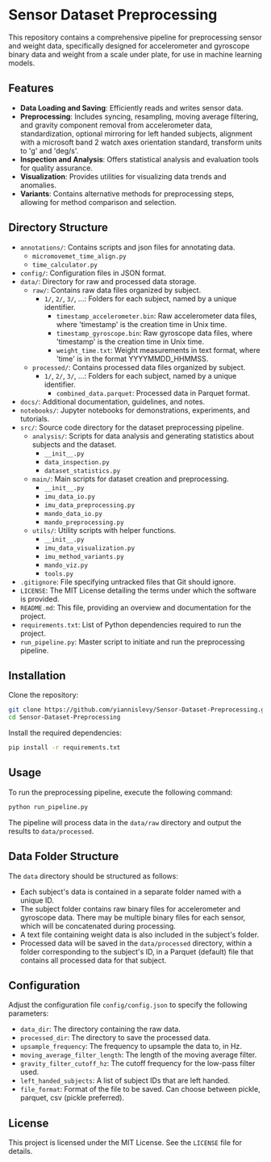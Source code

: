 # Sensor Dataset Preprocessing

This repository contains a comprehensive pipeline for preprocessing sensor and weight data, specifically designed for accelerometer and gyroscope binary data and weight from a scale under plate, for use in machine learning models.

## Features

- **Data Loading and Saving**: Efficiently reads and writes sensor data.
- **Preprocessing**: Includes syncing, resampling, moving average filtering, and gravity component removal from accelerometer data, standardization, optional mirroring for left handed subjects, alignment with a microsoft band 2 watch axes orientation standard, transform units to 'g' and 'deg/s'.
- **Inspection and Analysis**: Offers statistical analysis and evaluation tools for quality assurance.
- **Visualization**: Provides utilities for visualizing data trends and anomalies.
- **Variants**: Contains alternative methods for preprocessing steps, allowing for method comparison and selection.

## Directory Structure

- `annotations/`: Contains scripts and json files for annotating data.
  - `micromovemet_time_align.py`
  - `time_calculator.py`
- `config/`: Configuration files in JSON format.
- `data/`: Directory for raw and processed data storage.
  - `raw/`: Contains raw data files organized by subject.
    - `1/`, `2/`, `3/`, ...: Folders for each subject, named by a unique identifier.
      - `timestamp_accelerometer.bin`: Raw accelerometer data files, where 'timestamp' is the creation time in Unix time.
      - `timestamp_gyroscope.bin`: Raw gyroscope data files, where 'timestamp' is the creation time in Unix time.
      - `weight_time.txt`: Weight measurements in text format, where 'time' is in the format YYYYMMDD_HHMMSS.
  - `processed/`: Contains processed data files organized by subject.
    - `1/`, `2/`, `3/`, ...: Folders for each subject, named by a unique identifier.
      - `combined_data.parquet`: Processed data in Parquet format.
- `docs/`: Additional documentation, guidelines, and notes.
- `notebooks/`: Jupyter notebooks for demonstrations, experiments, and tutorials.
- `src/`: Source code directory for the dataset preprocessing pipeline.
  - `analysis/`: Scripts for data analysis and generating statistics about subjects and the dataset.
    - `__init__.py`
    - `data_inspection.py`
    - `dataset_statistics.py`
  - `main/`: Main scripts for dataset creation and preprocessing.
    - `__init__.py`
    - `imu_data_io.py`
    - `imu_data_preprocessing.py`
    - `mando_data_io.py`
    - `mando_preprocessing.py`
  - `utils/`: Utility scripts with helper functions.
    - `__init__.py`
    - `imu_data_visualization.py`
    - `imu_method_variants.py`
    - `mando_viz.py`
    - `tools.py`
- `.gitignore`: File specifying untracked files that Git should ignore.
- `LICENSE`: The MIT License detailing the terms under which the software is provided.
- `README.md`: This file, providing an overview and documentation for the project.
- `requirements.txt`: List of Python dependencies required to run the project.
- `run_pipeline.py`: Master script to initiate and run the preprocessing pipeline.

## Installation

Clone the repository:

```bash
git clone https://github.com/yiannislevy/Sensor-Dataset-Preprocessing.git
cd Sensor-Dataset-Preprocessing
```

Install the required dependencies:

```bash
pip install -r requirements.txt
```

## Usage

To run the preprocessing pipeline, execute the following command:

```bash
python run_pipeline.py
```
The pipeline will process data in the `data/raw` directory and output the results to `data/processed`.

## Data Folder Structure

The `data` directory should be structured as follows:

- Each subject's data is contained in a separate folder named with a unique ID.
- The subject folder contains raw binary files for accelerometer and gyroscope data. There may be multiple binary files for each sensor, which will be concatenated during processing.
- A text file containing weight data is also included in the subject's folder.
- Processed data will be saved in the `data/processed` directory, within a folder corresponding to the subject's ID, in a Parquet (default) file that contains all processed data for that subject.

## Configuration

Adjust the configuration file `config/config.json` to specify the following parameters:

- `data_dir`: The directory containing the raw data.
- `processed_dir`: The directory to save the processed data.
- `upsample_frequency`: The frequency to upsample the data to, in Hz.
- `moving_average_filter_length`: The length of the moving average filter.
- `gravity_filter_cutoff_hz`: The cutoff frequency for the low-pass filter used.
- `left_handed_subjects`: A list of subject IDs that are left handed.
- `file_format`: Format of the file to be saved. Can choose between pickle, parquet, csv (pickle preferred).

## License

This project is licensed under the MIT License. See the `LICENSE` file for details.
